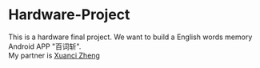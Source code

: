 # Hardware-Project
This is a hardware final project. We want to build a English words memory Android APP "百词斩".  
My partner is [Xuanci Zheng](https://github.com/CoSineZxc)  
 
